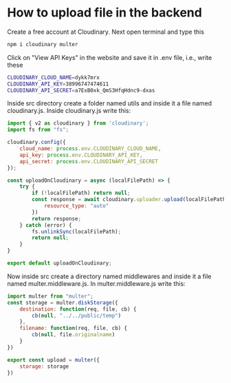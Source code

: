 # How to upload file in the backend

Create a free account at Cloudinary. Next open terminal and type this
```bash
npm i cloudinary multer
```
Click on "View API Keys" in the website and save it in .env file, i.e., write these 
```bash
CLOUDINARY_CLOUD_NAME=dykk7mrx
CLOUDINARY_API_KEY=38996747474611
CLOUDINARY_API_SECRET=a7ExB0xk_QmS3HfqHdnc9-dxas
```

Inside src directory create a folder named utils and inside it a file named cloudinary.js. Inside cloudinary.js write this:
```javascript
import { v2 as cloudinary } from 'cloudinary';
import fs from "fs";

cloudinary.config({
    cloud_name: process.env.CLOUDINARY_CLOUD_NAME,
    api_key: process.env.CLOUDINARY_API_KEY,
    api_secret: process.env.CLOUDINARY_API_SECRET
});

const uploadOnCloudinary = async (localFilePath) => {
    try {
        if (!localFilePath) return null;
        const response = await cloudinary.uploader.upload(localFilePath, {
            resource_type: "auto"
        })
        return response;
    } catch (error) {
        fs.unlinkSync(localFilePath);
        return null;
    }
}

export default uploadOnCloudinary;
```

Now inside src create a directory named middlewares and inside it a file named multer.middleware.js. In multer.middleware.js write this:
```javascript
import multer from "multer";
const storage = multer.diskStorage({
    destination: function(req, file, cb) {
        cb(null, "../../public/temp")
    },
    filename: function(req, file, cb) {
        cb(null, file.originalname)
    }
})

export const upload = multer({
    storage: storage
})
```
